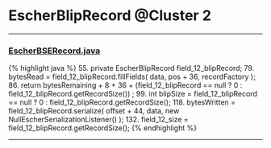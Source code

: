 # EscherBlipRecord @Cluster 2

***

### [EscherBSERecord.java](https://searchcode.com/codesearch/view/97383903/)
{% highlight java %}
55. private EscherBlipRecord field_12_blipRecord;
79.         bytesRead = field_12_blipRecord.fillFields( data, pos + 36, recordFactory );
86.     return bytesRemaining + 8 + 36 + (field_12_blipRecord == null ? 0 : field_12_blipRecord.getRecordSize()) ;
99.     int blipSize = field_12_blipRecord == null ? 0 : field_12_blipRecord.getRecordSize();
118.         bytesWritten = field_12_blipRecord.serialize( offset + 44, data, new NullEscherSerializationListener() );
132.         field_12_size = field_12_blipRecord.getRecordSize();
{% endhighlight %}

***

